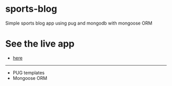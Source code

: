 # sports-blog
Simple sports blog app using pug and mongodb with mongoose ORM

# See the live app 
- [here](#)
---
* PUG templates
* Mongoose ORM
